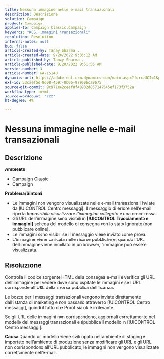 ```yaml
---
title: Nessuna immagine nelle e-mail transazionali
description: Descrizione
solution: Campaign
product: Campaign
applies-to: Campaign Classic,Campaign
keywords: "KCS, immagini transazionali"
resolution: Resolution
internal-notes: null
bug: false
article-created-by: Tanay Sharma .
article-created-date: 9/20/2022 9:33:12 AM
article-published-by: Tanay Sharma .
article-published-date: 9/20/2022 9:51:56 AM
version-number: 3
article-number: KA-15140
dynamics-url: https://adobe-ent.crm.dynamics.com/main.aspx?forceUCI=1&pagetype=entityrecord&etn=knowledgearticle&id=961ae13a-c738-ed11-9db1-002248086735
exl-id: 53caef5d-8d08-4597-8b06-97900bca9675
source-git-commit: 9c971ee2ceef8f48902d857145545ef173f3752a
workflow-type: tm+mt
source-wordcount: '222'
ht-degree: 4%

---
```


# Nessuna immagine nelle e-mail transazionali

## Descrizione

<b>Ambiente</b>
- Campaign Classic
- Campaign



<b>Problema/Sintomi</b>
- Le immagini non vengono visualizzate nelle e-mail transazionali inviate da [!UICONTROL Centro messaggi]. Il messaggio di errore nell’e-mail riporta *Impossibile visualizzare l&#39;immagine collegata* e una croce rossa.
- Gli URL dell’immagine sono visibili in <b>[!UICONTROL Tracciamento e immagini]</b> scheda del modello di consegna con lo stato Ignorato (non pubblicare online).
- Le immagini sono visibili se il messaggio viene inviato come prova.
- L’immagine viene caricata nelle risorse pubbliche e, quando l’URL dell’immagine viene incollato in un browser, l’immagine può essere visualizzata.



## Risoluzione






Controlla il codice sorgente HTML della consegna e-mail e verifica gli URL dell’immagine per vedere dove sono ospitate le immagini e se l’URL corrisponde all’URL della risorsa pubblica dell’istanza.



Le bozze per i messaggi transazionali vengono inviate direttamente dall’istanza di marketing e non passano attraverso [!UICONTROL Centro messaggi], quindi il fatto che Proof sia ok è irrilevante.



Se gli URL delle immagini non corrispondono, aggiornali correttamente nel modello dei messaggi transazionali e ripubblica il modello in [!UICONTROL Centro messaggi].


<b>Causa</b>
Quando un modello viene sviluppato nell’ambiente di staging e importato nell’ambiente di produzione senza modificare gli URL e gli URL non corrispondono all’URL pubblicato, le immagini non vengono visualizzate correttamente nell’e-mail.
